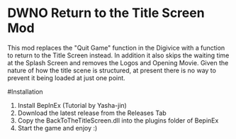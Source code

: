 # DWNO Return to the Title Screen Mod
This mod replaces the "Quit Game" function in the Digivice with a function to return to the Title Screen instead.
In addition it also skips the waiting time at the Splash Screen and removes the Logos and Opening Movie.
Given the nature of how the title scene is structured, at present there is no way to prevent it being loaded at just one point.

#Installation
1. Install BepInEx (Tutorial by Yasha-jin)
2. Download the latest release from the Releases Tab
3. Copy the BackToTheTitleScreen.dll into the plugins folder of BepinEx
4. Start the game and enjoy :)
